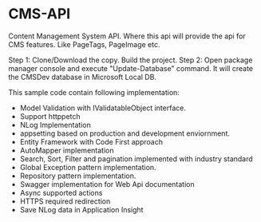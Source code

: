 # CMS-API
Content Management System API. Where this api will provide the api for CMS features. Like PageTags, PageImage etc.

Step 1: Clone/Download the copy. Build the project.
Step 2: Open package manager console and execute "Update-Database" command. It will create the CMSDev database in Microsoft Local DB.

This sample code contain following implementation:

- Model Validation with IValidatableObject interface.
- Support httppetch
- NLog Implementation
- appsetting based on production and development enviornment.
- Entity Framework with Code First approach
- AutoMapper implementation
- Search, Sort, Filter and pagination implemented with industry standard
- Global Exception pattern implementation.
- Repository pattern implementation.
- Swagger implementation for Web Api documentation
- Async supported actions
- HTTPS required redirection
- Save NLog data in Application Insight
